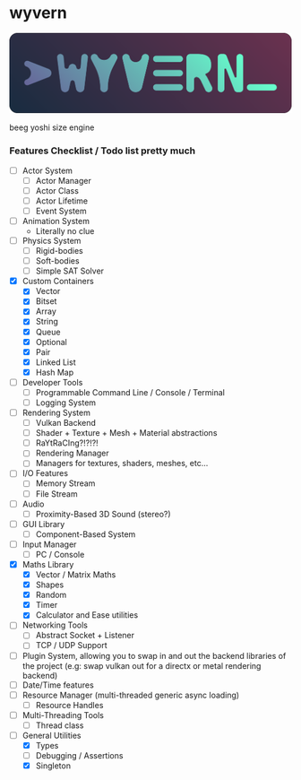 # wyvern

![](https://github.com/kryzp/wyvern/blob/master/images/logo.png)

beeg yoshi size engine

### Features Checklist / Todo list pretty much
- [ ] Actor System
  - [ ] Actor Manager
  - [ ] Actor Class
  - [ ] Actor Lifetime
  - [ ] Event System
- [ ] Animation System
  - Literally no clue
- [ ] Physics System
  - [ ] Rigid-bodies
  - [ ] Soft-bodies
  - [ ] Simple SAT Solver
- [x] Custom Containers
  - [x] Vector
  - [x] Bitset
  - [x] Array
  - [x] String
  - [x] Queue
  - [x] Optional
  - [x] Pair
  - [x] Linked List
  - [x] Hash Map
- [ ] Developer Tools
  - [ ] Programmable Command Line / Console / Terminal
  - [ ] Logging System
- [ ] Rendering System
  - [ ] Vulkan Backend
  - [ ] Shader + Texture + Mesh + Material abstractions
  - [ ] RaYtRaCIng?!?!?!
  - [ ] Rendering Manager
  - [ ] Managers for textures, shaders, meshes, etc...
- [ ] I/O Features
  - [ ] Memory Stream
  - [ ] File Stream
- [ ] Audio
  - [ ] Proximity-Based 3D Sound (stereo?)
- [ ] GUI Library
  - [ ] Component-Based System
- [ ] Input Manager
  - [ ] PC / Console
- [x] Maths Library
  - [x] Vector / Matrix Maths
  - [x] Shapes
  - [x] Random
  - [x] Timer
  - [x] Calculator and Ease utilities
- [ ] Networking Tools
  - [ ] Abstract Socket + Listener
  - [ ] TCP / UDP Support
- [ ] Plugin System, allowing you to swap in and out the backend libraries of the project (e.g: swap vulkan out for a directx or metal rendering backend)
- [ ] Date/Time features
- [ ] Resource Manager (multi-threaded generic async loading)
  - [ ] Resource Handles
- [ ] Multi-Threading Tools
  - [ ] Thread class
- [ ] General Utilities
  - [x] Types
  - [ ] Debugging / Assertions
  - [x] Singleton
